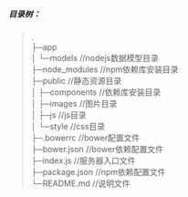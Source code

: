 ﻿##### 目录树：
> .  
├─app  
│  └─models		   //nodejs数据模型目录  
├─node_modules	   //npm依赖库安装目录  
├─public		   //静态资源目录  
│  ├─components	   //依赖库安装目录  
│  ├─images		   //图片目录  
│  ├─js			   //js目录  
│  └─style		   //css目录  
├─.bowerrc		   //bower配置文件  
├─bower.json 	   //bower依赖配置文件  
├─index.js 		   //服务器入口文件  
├─package.json 	   //npm依赖配置文件  
└─README.md 	   //说明文件












